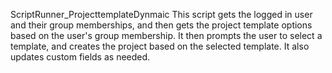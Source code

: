 ScriptRunner_ProjecttemplateDynmaic
This script gets the logged in user and their group memberships, and then gets the project template options based on the user's group membership. It then prompts the user to select a template, and creates the project based on the selected template. It also updates custom fields as needed.
